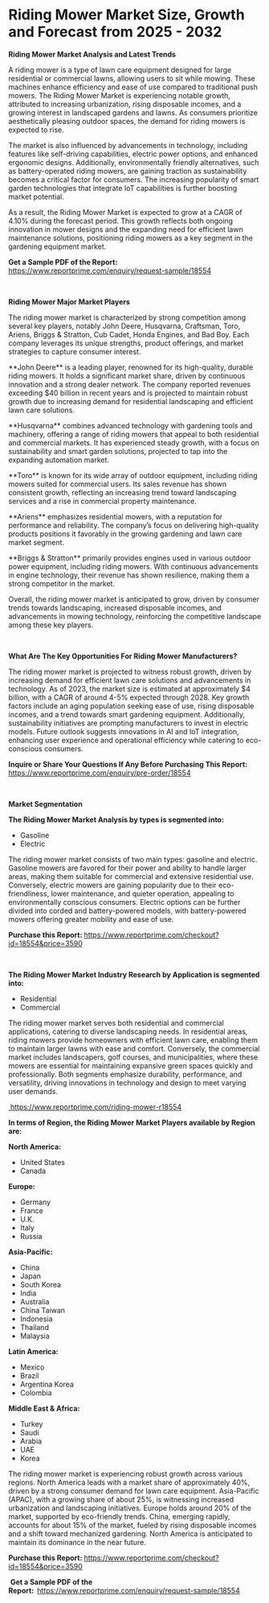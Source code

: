 <p><h1>Riding Mower Market Size, Growth and Forecast from 2025 - 2032</h1></p><p><strong>Riding Mower Market Analysis and Latest Trends</strong></p>
<p><p>A riding mower is a type of lawn care equipment designed for large residential or commercial lawns, allowing users to sit while mowing. These machines enhance efficiency and ease of use compared to traditional push mowers. The Riding Mower Market is experiencing notable growth, attributed to increasing urbanization, rising disposable incomes, and a growing interest in landscaped gardens and lawns. As consumers prioritize aesthetically pleasing outdoor spaces, the demand for riding mowers is expected to rise.</p><p>The market is also influenced by advancements in technology, including features like self-driving capabilities, electric power options, and enhanced ergonomic designs. Additionally, environmentally friendly alternatives, such as battery-operated riding mowers, are gaining traction as sustainability becomes a critical factor for consumers. The increasing popularity of smart garden technologies that integrate IoT capabilities is further boosting market potential.</p><p>As a result, the Riding Mower Market is expected to grow at a CAGR of 4.10% during the forecast period. This growth reflects both ongoing innovation in mower designs and the expanding need for efficient lawn maintenance solutions, positioning riding mowers as a key segment in the gardening equipment market.</p></p>
<p><strong>Get a Sample PDF of the Report:&nbsp;</strong> <a href="https://www.reportprime.com/enquiry/request-sample/18554?utm_campaign=4542&utm_medium=2&utm_source=Github&utm_content=ia&utm_term=18052025&utm_id=riding-mower">https://www.reportprime.com/enquiry/request-sample/18554</a></p>
<p>&nbsp;</p>
<p><strong>Riding Mower Major Market Players</strong></p>
<p><p>The riding mower market is characterized by strong competition among several key players, notably John Deere, Husqvarna, Craftsman, Toro, Ariens, Briggs & Stratton, Cub Cadet, Honda Engines, and Bad Boy. Each company leverages its unique strengths, product offerings, and market strategies to capture consumer interest.</p><p>**John Deere** is a leading player, renowned for its high-quality, durable riding mowers. It holds a significant market share, driven by continuous innovation and a strong dealer network. The company reported revenues exceeding $40 billion in recent years and is projected to maintain robust growth due to increasing demand for residential landscaping and efficient lawn care solutions.</p><p>**Husqvarna** combines advanced technology with gardening tools and machinery, offering a range of riding mowers that appeal to both residential and commercial markets. It has experienced steady growth, with a focus on sustainability and smart garden solutions, projected to tap into the expanding automation market.</p><p>**Toro** is known for its wide array of outdoor equipment, including riding mowers suited for commercial users. Its sales revenue has shown consistent growth, reflecting an increasing trend toward landscaping services and a rise in commercial property maintenance.</p><p>**Ariens** emphasizes residential mowers, with a reputation for performance and reliability. The company’s focus on delivering high-quality products positions it favorably in the growing gardening and lawn care market segment.</p><p>**Briggs & Stratton** primarily provides engines used in various outdoor power equipment, including riding mowers. With continuous advancements in engine technology, their revenue has shown resilience, making them a strong competitor in the market.</p><p>Overall, the riding mower market is anticipated to grow, driven by consumer trends towards landscaping, increased disposable incomes, and advancements in mowing technology, reinforcing the competitive landscape among these key players.</p></p>
<p>&nbsp;</p>
<p><strong>What Are The Key Opportunities For Riding Mower Manufacturers?</strong></p>
<p><p>The riding mower market is projected to witness robust growth, driven by increasing demand for efficient lawn care solutions and advancements in technology. As of 2023, the market size is estimated at approximately $4 billion, with a CAGR of around 4-5% expected through 2028. Key growth factors include an aging population seeking ease of use, rising disposable incomes, and a trend towards smart gardening equipment. Additionally, sustainability initiatives are prompting manufacturers to invest in electric models. Future outlook suggests innovations in AI and IoT integration, enhancing user experience and operational efficiency while catering to eco-conscious consumers.</p></p>
<p><strong>Inquire or Share Your Questions If Any Before Purchasing This Report:</strong> <a href="https://www.reportprime.com/enquiry/pre-order/18554?utm_campaign=4542&utm_medium=2&utm_source=Github&utm_content=ia&utm_term=18052025&utm_id=riding-mower">https://www.reportprime.com/enquiry/pre-order/18554</a></p>
<p>&nbsp;</p>
<p><strong>Market Segmentation</strong></p>
<p><strong>The Riding Mower Market Analysis by types is segmented into:</strong></p>
<p><ul><li>Gasoline</li><li>Electric</li></ul></p>
<p><p>The riding mower market consists of two main types: gasoline and electric. Gasoline mowers are favored for their power and ability to handle larger areas, making them suitable for commercial and extensive residential use. Conversely, electric mowers are gaining popularity due to their eco-friendliness, lower maintenance, and quieter operation, appealing to environmentally conscious consumers. Electric options can be further divided into corded and battery-powered models, with battery-powered mowers offering greater mobility and ease of use.</p></p>
<p><strong>Purchase this Report:&nbsp;</strong><a href="https://www.reportprime.com/checkout?id=18554&price=3590&utm_campaign=4542&utm_medium=2&utm_source=Github&utm_content=ia&utm_term=18052025&utm_id=riding-mower">https://www.reportprime.com/checkout?id=18554&price=3590</a></p>
<p>&nbsp;</p>
<p><strong>The Riding Mower Market Industry Research by Application is segmented into:</strong></p>
<p><ul><li>Residential</li><li>Commercial</li></ul></p>
<p><p>The riding mower market serves both residential and commercial applications, catering to diverse landscaping needs. In residential areas, riding mowers provide homeowners with efficient lawn care, enabling them to maintain larger lawns with ease and comfort. Conversely, the commercial market includes landscapers, golf courses, and municipalities, where these mowers are essential for maintaining expansive green spaces quickly and professionally. Both segments emphasize durability, performance, and versatility, driving innovations in technology and design to meet varying user demands.</p></p>
<p><a href="https://www.reportprime.com/riding-mower-r18554?utm_campaign=4542&utm_medium=2&utm_source=Github&utm_content=ia&utm_term=18052025&utm_id=riding-mower">&nbsp;https://www.reportprime.com/riding-mower-r18554</a></p>
<p><strong>In terms of Region, the Riding Mower Market Players available by Region are:</strong></p>
<p>
    <p> <strong> North America: </strong>
        <ul>
            <li>United States</li>
            <li>Canada</li>
        </ul>
        </p> 
    <p> <strong> Europe: </strong>
        <ul>
            <li>Germany</li>
            <li>France</li>
            <li>U.K.</li>
            <li>Italy</li>
            <li>Russia</li>
        </ul>
        </p> 
    <p> <strong> Asia-Pacific: </strong>
        <ul>
            <li>China</li>
            <li>Japan</li>
            <li>South Korea</li>
            <li>India</li>
            <li>Australia</li>
            <li>China Taiwan</li>
            <li>Indonesia</li>
            <li>Thailand</li>
            <li>Malaysia</li>
        </ul>
        </p> 
    <p> <strong> Latin America: </strong>
        <ul>
            <li>Mexico</li>
            <li>Brazil</li>
            <li>Argentina Korea</li>
            <li>Colombia</li>
        </ul>
        </p> 
    <p> <strong> Middle East & Africa: </strong>
        <ul>
            <li>Turkey</li>
            <li>Saudi</li>
            <li>Arabia</li>
            <li>UAE</li>
            <li>Korea</li>
        </ul>
    </p>
    </p>
<p><p>The riding mower market is experiencing robust growth across various regions. North America leads with a market share of approximately 40%, driven by a strong consumer demand for lawn care equipment. Asia-Pacific (APAC), with a growing share of about 25%, is witnessing increased urbanization and landscaping initiatives. Europe holds around 20% of the market, supported by eco-friendly trends. China, emerging rapidly, accounts for about 15% of the market, fueled by rising disposable incomes and a shift toward mechanized gardening. North America is anticipated to maintain its dominance in the near future.</p></p>
<p><strong>Purchase this Report: </strong><a href="https://www.reportprime.com/checkout?id=18554&price=3590&utm_campaign=4542&utm_medium=2&utm_source=Github&utm_content=ia&utm_term=18052025&utm_id=riding-mower">https://www.reportprime.com/checkout?id=18554&price=3590</a></p>
<p>&nbsp;<strong>Get a Sample PDF of the Report:&nbsp;&nbsp;</strong><a href="https://www.reportprime.com/enquiry/request-sample/18554?utm_campaign=4542&utm_medium=2&utm_source=Github&utm_content=ia&utm_term=18052025&utm_id=riding-mower">https://www.reportprime.com/enquiry/request-sample/18554</a></p>
<p><strong></strong></p>
<p><p></p><p></p><p></p></p>